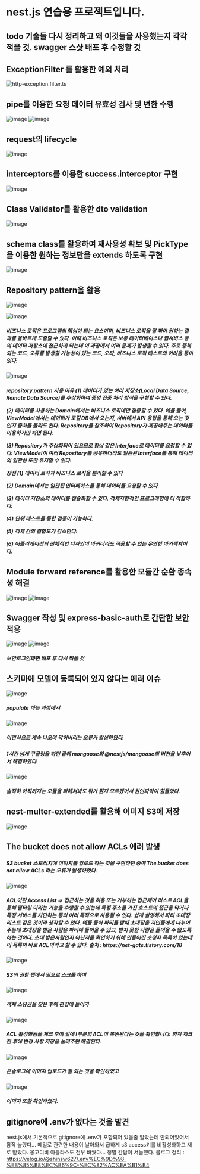 # nest.js 연습용 프로젝트입니다.

## todo 기술들 다시 정리하고 왜 이것들을 사용했는지 각각 적을 것. swagger 스샷 배포 후 수정할 것

## ExceptionFilter 를 활용한 예외 처리
![http-exception.filter.ts](https://user-images.githubusercontent.com/46738141/149394900-3f80dd03-4b12-40cb-bd68-7a56fb0d5c8b.png)

## pipe를 이용한 요청 데이터 유효성 검사 및 변환 수행
![image](https://user-images.githubusercontent.com/46738141/152974309-0f74d881-dbe4-4abb-b5d4-7428f9882b06.png)
![image](https://user-images.githubusercontent.com/46738141/152974532-6f91cc01-3fe2-457a-aee9-26a391ab00ff.png)


## request의 lifecycle
![image](https://user-images.githubusercontent.com/46738141/149090415-b7ddcef3-1175-4de3-ad0a-c3f94cc6a863.png)

## interceptors를 이용한 success.interceptor 구현
![image](https://user-images.githubusercontent.com/46738141/149394499-ffe348ae-101d-4e3d-a2df-7da466f71eab.png)


## Class Validator를 활용한 dto validation
![image](https://user-images.githubusercontent.com/46738141/149458101-6144485a-dca8-4578-8922-9968531645f5.png)

## schema class를 활용하여 재사용성 확보 및 PickType을 이용한 원하는 정보만을 extends 하도록 구현
![image](https://user-images.githubusercontent.com/46738141/149515502-883b42f9-f781-43b3-9034-99d4a6d7150f.png)

## Repository pattern을 활용

![image](https://user-images.githubusercontent.com/46738141/149608414-56b73743-b6d8-4b8a-9531-8decd300ccb5.png)


![image](https://user-images.githubusercontent.com/46738141/149536103-4dcd832c-93b6-4388-a558-4cd875248df5.png)

<h5>비즈니스 로직은 프로그램의 핵심이 되는 요소이며, 비즈니스 로직을 잘 짜야 원하는 결과를 올바르게 도출할 수 있다. 이때 비즈니스 로직은 보통 데이터베이스나 웹서비스 등의 데이터 저장소에 접근하게 되는데 이 과정에서 여러 문제가 발생할 수 있다. 주로 중복되는 코드, 오류를 발생할 가능성이 있는 코드, 오타, 비즈니스 로직 테스트의 어려움 등이 있다.</h5>

![image](https://user-images.githubusercontent.com/46738141/149536434-2f951a49-3e68-44e2-a9e4-2b33319b88be.png)

<h5>repository pattern 사용 이유
(1) 데이터가 있는 여러 저장소(Local Data Source, Remote Data Source)를 추상화하여 중앙 집중 처리 방식을 구현할 수 있다.

(2) 데이터를 사용하는 Domain에서는 비즈니스 로직에만 집중할 수 있다.
예를 들어, ViewModel에서는 데이터가 로컬 DB에서 오는지, 서버에서 API 응답을 통해 오는 것인지 출처를 몰라도 된다. Repository를 참조하여 Repository가 제공해주는 데이터를 이용하기만 하면 된다.

(3) Repository가 추상화되어 있으므로 항상 같은 Interface로 데이터를 요청할 수 있다.
ViewModel이 여러 Repository를 공유하더라도 일관된 Interface를 통해 데이터의 일관성 또한 유지할 수 있다.

장점
(1) 데이터 로직과 비즈니스 로직을 분리할 수 있다

(2) Domain에서는 일관된 인터페이스를 통해 데이터를 요청할 수 있다.

(3) 데이터 저장소의 데이터를 캡슐화할 수 있다. 객체지향적인 프로그래밍에 더 적합하다.

(4) 단위 테스트를 통한 검증이 가능하다.

(5) 객체 간의 결합도가 감소한다.

(6) 어플리케이션의 전체적인 디자인이 바뀌더라도 적용할 수 있는 유연한 아키텍쳐이다.</h5>

## Module forward reference를 활용한 모듈간 순환 종속성 해결
![image](https://user-images.githubusercontent.com/46738141/149620910-3d6249fc-9327-4046-873e-ae0dff47c899.png)
![image](https://user-images.githubusercontent.com/46738141/149620917-036f41d5-aee8-4a33-9605-72715d97b090.png)

## Swagger 작성 및 express-basic-auth로 간단한 보안 적용
![image](https://user-images.githubusercontent.com/46738141/149714775-4c524943-bd35-49e4-bb19-ae199474fe47.png)
![image](https://user-images.githubusercontent.com/46738141/149715382-e0d2406a-bc3c-487e-94bb-3d410007d6fe.png)
<h5>보안로그인화면 배포 후 다시 찍을 것</h5>

## 스키마에 모델이 등록되어 있지 않다는 에러 이슈
![image](https://user-images.githubusercontent.com/46738141/149809071-e0054e70-299a-486f-9f9d-3433b786a08b.png)
<h5>populate 하는 과정에서</h5>

![image](https://user-images.githubusercontent.com/46738141/149808897-7543556b-89b0-4591-93b0-2e2785ac7a78.png)

<h5>이런식으로 계속 나오며 막혀버리는 오류가 발생하였다.</h5>

<h5>1시간 넘게 구글링을 하던 끝에 mongoose와 @nestjs/mongoose의 버젼을 낮추어서 해결하였다.</h5>

![image](https://user-images.githubusercontent.com/46738141/149809593-eeb4f9a3-3c05-4666-af96-e7089c2bbe89.png)

<h5>솔직히 아직까지는 모듈을 파헤쳐봐도 뭐가 뭔지 모르겠어서 원인파악이 힘들었다.</h5>


## nest-multer-extended를 활용해 이미지 S3에 저장
![image](https://user-images.githubusercontent.com/46738141/149960128-cab6cb7b-3cee-428f-b45a-a394e7f2cca7.png)

## The bucket does not allow ACLs 에러 발생

<h5> S3 bucket 스토리지에 이미지를 업로드 하는 것을 구현하던 중에
The bucket does not allow ACLs 라는 오류가 발생하였다.</h5>

![image](https://user-images.githubusercontent.com/46738141/149960750-70d0be87-c012-41da-ab50-b391bfbbe143.png)


<h5> ACL이란
Access List => 접근하는 것을 허용 또는 거부하는 접근제어 리스트 ACL을 통해 필터링 이라는 기능을 수행할 수 있는데 특정 주소를 가진 호스트의 접근을 막거나 특정 서비스를 차단하는 등의 여러 목적으로 사용될 수 있다.
쉽게 설명해서 파티 초대장 리스트 같은 것이라 생각할 수 있다.
예를 들어 파티를 할때 초대장을 지인들에게 나누어 주는데 초대장을 받은 사람은 파티에 들어올 수 있고, 받지 못한 사람은 들어올 수 없도록 하는 것이다. 초대 받은사람인지 아닌지를 확인하기 위해 만들어진 초청자 목록이 있는데 이 목록이 바로 ACL이라고 할 수 있다.
출처 : https://net-gate.tistory.com/18
 </h5>

![image](https://user-images.githubusercontent.com/46738141/149960595-efcbe152-3373-4f56-b0cc-6c5581f94137.png)


<h5> S3의 권한 탭에서 밑으로 스크롤 하여</h5>

![image](https://user-images.githubusercontent.com/46738141/149960573-b8e0ad12-2909-4f26-ba3e-968e2644ebd3.png)

<h5>객체 소유권을 찾은 후에 편집에 들어가</h5>

![image](https://user-images.githubusercontent.com/46738141/149960559-eba6b703-ca8a-448a-a6f6-3c29f902fa8c.png)

<h5>ACL 활성화됨을 체크 후에 밑에 !부분의 ACL이 복원된다는 것을 확인합니다. 까지 체크 한 후에 변경 사항 저장을 눌러주면 해결된다.</h5>

![image](https://user-images.githubusercontent.com/46738141/149960538-628dd07b-902b-4f63-b32f-f6c8315fc7f9.png)


<h5>콘솔로그에 이미지 업로드가 잘 되는 것을 확인하였고</h5>

![image](https://user-images.githubusercontent.com/46738141/149960506-cdfca3b4-2469-4a75-83dd-d1852eaeeb84.png)

<h5>이미지 또한 확인하였다.</h5>

## gitignore에 .env가 없다는 것을 발견
nest.js에서 기본적으로 gitignore에 .env가 포함되어 있을줄 알았는데 안되어있어서 깜작 놀랬다...
메일로 관련한 내용이 날아와서 급하게 s3 access키를 비활성화하고 새로 받았다. 몽고디비 아틀라스도 전부 바꿨다... 정말 간담이 서늘했다.
블로그 정리 : https://velog.io/@shinsw627/.env%EC%9D%98-%EB%85%B8%EC%B6%9C-%EC%82%AC%EA%B1%B4
